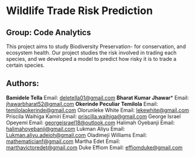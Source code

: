 # Wildlife Trade Risk Prediction
## Group: Code Analytics
This project aims to study Biodiversity Preservation- for conservation, and ecosystem health. Our project studies the risk involved in trading each species, and we developed a model to predict how risky it is to trade a certain species.

## Authors:
**Bamidele Tella**
Email: deletella01@gmail.com
**Bharat Kumar Jhawar***
Email: jhawarbharat52@gmail.com
**Okerinde Peculiar Temilola**
Email: temilolaokerinde@gmail.com
Olorunleke White              Email: lekewhite@gmail.com
Priscila Waihiga Kamiri       Email: priscilla.waihiga@gmail.com
George Israel Opeyemi         Email: georgeisrael18@outlook.com
Halimah Oyebanji              Email: halimahoyebanji@gmail.com
Lukman Aliyu                  Email: Lukman.aliyu.adejoh@gmail.com
Oladimeji Williams            Email: mathematicianf@gmail.com
Martha Edet                   Email: marthavictoredet@gmail.com
Duke Effiom                   Email: effiomduke@gmail.com
